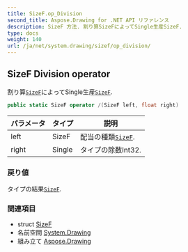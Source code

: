 ```yaml
---
title: SizeF.op_Division
second_title: Aspose.Drawing for .NET API リファレンス
description: SizeF 方法. 割り算SizeFによってSingle生産SizeF.
type: docs
weight: 140
url: /ja/net/system.drawing/sizef/op_division/
---
```

## SizeF Division operator

割り算[`SizeF`](../)によってSingle生産[`SizeF`](../).

```csharp
public static SizeF operator /(SizeF left, float right)
```

| パラメータ | タイプ | 説明 |
| --- | --- | --- |
| left | SizeF | 配当の種類[`SizeF`](../). |
| right | Single | タイプの除数Int32. |

### 戻り値

タイプの結果[`SizeF`](../).

### 関連項目

* struct [SizeF](../)
* 名前空間 [System.Drawing](../../sizef/)
* 組み立て [Aspose.Drawing](../../../)


